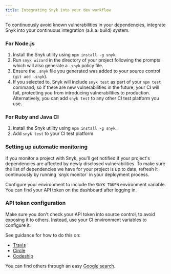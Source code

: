 ```yaml
---
title: Integrating Snyk into your dev workflow
---
```


<p>To continuously avoid known vulnerabilities in your dependencies, integrate Snyk into your continuous integration (a.k.a. build) system.</p>

<h3>For Node.js</h3>

1. Install the Snyk utility using `npm install -g snyk`.
2. Run `snyk wizard` in the directory of your project following the prompts which will also generate a `.snyk` policy file.
3. Ensure the `.snyk` file you generated was added to your source control (`git add .snyk`).
4. If you selected to, Snyk will include `snyk test` as part of your `npm test` command, so if there are new vulnerabilities in the future, your CI will fail, protecting you from introducing vulnerabilities to production. Alternatively, you can add `snyk test` to any other CI test platform you use.

<h3>For Ruby and Java CI</h3>

1. Install the Snyk utility using `npm install -g snyk`.
2. Add `snyk test` to your CI test platform

<h3>Setting up automatic monitoring</h3>
If you monitor a project with Snyk, you'll get notified if your project's dependencies are affected by newly disclosed vulnerabilities. To make sure the list of dependencies we have for your project is up to date, refresh it continuously by running `snyk monitor` in your deployment process.

Configure your environment to include the `SNYK_TOKEN` environment variable. You can find your API token on the dashboard after logging in.


<h3>API token configuration</h3>

Make sure you don't check your API token into source control, to avoid exposing it to others. Instead, use your CI environment variables to configure it.

See guidance for how to do this on:

* [Travis](https://docs.travis-ci.com/user/environment-variables/)
* [Circle](https://circleci.com/docs/environment-variables/)
* [Codeship](https://codeship.com/documentation/continuous-integration/set-environment-variables/)

You can find others through an easy [Google search]( https://www.google.co.uk/webhp?sourceid=chrome-instant&ion=1&espv=2&ie=UTF-8#q=setting+up+env+variables+in+CI).
